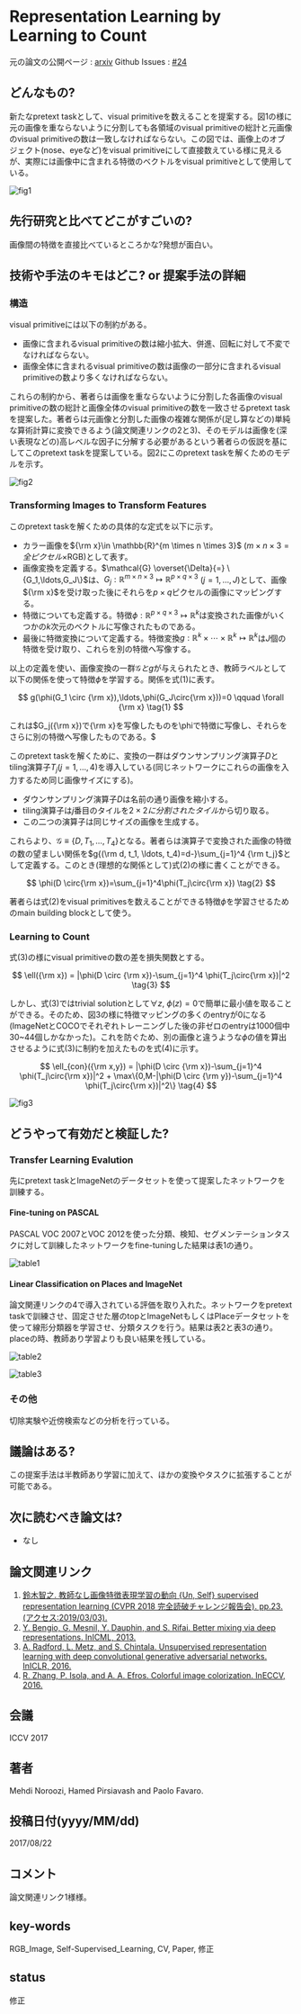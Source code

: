 # Representation Learning by Learning to Count

元の論文の公開ページ : [arxiv](https://arxiv.org/abs/1708.06734)
Github Issues : [#24](https://github.com/Obarads/obarads.github.io/issues/24)

## どんなもの?
新たなpretext taskとして、visual primitiveを数えることを提案する。図1の様に元の画像を重ならないように分割しても各領域のvisual primitiveの総計と元画像のvisual primitiveの数は一致しなければならない。この図では、画像上のオブジェクト(nose、eyeなど)をvisual primitiveにして直接数えている様に見えるが、実際には画像中に含まれる特徴のベクトルをvisual primitiveとして使用している。

![fig1](img/RLbLtC/fig1.png)

## 先行研究と比べてどこがすごいの?
画像間の特徴を直接比べているところかな?発想が面白い。

## 技術や手法のキモはどこ? or 提案手法の詳細
### 構造
visual primitiveには以下の制約がある。
- 画像に含まれるvisual primitiveの数は縮小拡大、併進、回転に対して不変でなければならない。
- 画像全体に含まれるvisual primitiveの数は画像の一部分に含まれるvisual primitiveの数より多くなければならない。

これらの制約から、著者らは画像を重ならないように分割した各画像のvisual primitiveの数の総計と画像全体のvisual primitiveの数を一致させるpretext taskを提案した。著者らは元画像と分割した画像の複雑な関係が(足し算などの)単純な算術計算に変換できるよう(論文関連リンクの2と3)、そのモデルは画像を(深い表現などの)高レベルな因子に分解する必要があるという著者らの仮説を基にしてこのpretext taskを提案している。図2にこのpretext taskを解くためのモデルを示す。

![fig2](img/RLbLtC/fig2.png)

### Transforming Images to Transform Features

このpretext taskを解くための具体的な定式を以下に示す。

- カラー画像を${\rm x}\in \mathbb{R}^{m \times n \times 3}$ ($m \times n \times 3 = 全ピクセル \times$RGB)として表す。
- 画像変換を定義する。$\mathcal{G} \overset{\Delta}{=} \{G_1,\ldots,G_J\}$は、$G_j:\mathbb{R}^{m \times n \times 3} \mapsto \mathbb{R}^{p \times q \times 3}$ $(j=1,\ldots,J)$として、画像${\rm x}$を受け取った後にそれらを$p \times q$ピクセルの画像にマッピングする。
- 特徴についても定義する。特徴$\phi:\mathbb{R}^{p \times q \times 3} \mapsto \mathbb{R}^k$は変換された画像がいくつかの$k$次元のベクトルに写像されたものである。
- 最後に特徴変換について定義する。特徴変換$g:\mathbb{R}^k\times \cdots \times \mathbb{R}^k \mapsto \mathbb{R}^k$は$J$個の特徴を受け取り、これらを別の特徴へ写像する。

以上の定義を使い、画像変換の一群$\mathcal{G}とg$が与えられたとき、教師ラベルとして以下の関係を使って特徴$\phi$を学習する。関係を式(1)に表す。

$$
g(\phi(G_1 \circ {\rm x}),\ldots,\phi(G_J\circ{\rm x}))=0 \qquad \forall {\rm x} \tag{1}
$$

これは$G_j({\rm x})で{\rm x}を写像したものを\phiで特徴に写像し、それらをさらに別の特徴へ写像したものである。$

このpretext taskを解くために、変換の一群はダウンサンプリング演算子$D$とtiling演算子$T_j$($j=1,\ldots,4$)を導入している(同じネットワークにこれらの画像を入力するため同じ画像サイズにする)。

- ダウンサンプリング演算子$D$は名前の通り画像を縮小する。
- tiling演算子は$j$番目のタイルを$2\times 2に分割されたタイル$から切り取る。
- この二つの演算子は同じサイズの画像を生成する。

これらより、$\mathcal{G}\equiv\{D,T_1,\ldots,T_4\}$となる。著者らは演算子で変換された画像の特徴の数の望ましい関係を$g{(\rm d, t_1, \ldots, t_4)=d-}\sum_{j=1}^4 {\rm t_j}$として定義する。このとき(理想的な関係として)式(2)の様に書くことができる。

$$
\phi(D \circ{\rm x})=\sum_{j=1}^4\phi(T_j\circ{\rm x}) \tag{2}
$$

著者らは式(2)をvisual primitivesを数えることができる特徴$\phi$を学習させるためのmain building blockとして使う。

### Learning to Count
式(3)の様にvisual primitiveの数の差を損失関数とする。

$$
\ell({\rm x}) = |\phi(D \circ {\rm x})-\sum_{j=1}^4 \phi(T_j\circ{\rm x})|^2 \tag{3}
$$

しかし、式(3)ではtrivial solutionとして$\forall z, \ \phi(z)=0$で簡単に最小値を取ることができる。そのため、図3の様に特徴マッピングの多くのentryが0になる(ImageNetとCOCOでそれぞれトレーニングした後の非ゼロのentryは1000個中30~44個しかなかった)。これを防ぐため、別の画像と違うような$\phi$の値を算出させるように式(3)に制約を加えたものを式(4)に示す。

$$
\ell_{con}({\rm x,y}) = |\phi(D \circ {\rm x})-\sum_{j=1}^4 \phi(T_j\circ{\rm x})|^2 + \max\{0,M-|\phi(D \circ {\rm y})-\sum_{j=1}^4 \phi(T_j\circ{\rm x})|^2\} \tag{4}
$$

![fig3](img/RLbLtC/fig3.png)

## どうやって有効だと検証した?
### Transfer Learning Evalution
先にpretext taskとImageNetのデータセットを使って提案したネットワークを訓練する。

#### Fine-tuning on PASCAL
PASCAL VOC 2007とVOC 2012を使った分類、検知、セグメンテーションタスクに対して訓練したネットワークをfine-tuningした結果は表1の通り。

![table1](img/RLbLtC/table1.png)

#### Linear Classification on Places and ImageNet
論文関連リンクの4で導入されている評価を取り入れた。ネットワークをpretext taskで訓練させ、固定させた層のtopとImageNetもしくはPlaceデータセットを使って線形分類器を学習させ、分類タスクを行う。結果は表2と表3の通り。placeの時、教師あり学習よりも良い結果を残している。

![table2](img/RLbLtC/table2.png)

![table3](img/RLbLtC/table3.png)

### その他
切除実験や近傍検索などの分析を行っている。

## 議論はある?
この提案手法は半教師あり学習に加えて、ほかの変換やタスクに拡張することが可能である。

## 次に読むべき論文は?
- なし

## 論文関連リンク
1. [鈴木智之. 教師なし画像特徴表現学習の動向 {Un, Self} supervised representation learning (CVPR 2018 完全読破チャレンジ報告会). pp.23. (アクセス:2019/03/03).](https://www.slideshare.net/cvpaperchallenge/un-self-supervised-representation-learning-cvpr-2018)
1. [Y. Bengio, G. Mesnil, Y. Dauphin, and S. Rifai. Better mixing via deep representations. InICML, 2013.](https://arxiv.org/abs/1207.4404)
2. [A. Radford, L. Metz, and S. Chintala. Unsupervised representation learning with deep convolutional generative adversarial networks. InICLR, 2016.](https://arxiv.org/abs/1511.06434)
4. [R. Zhang, P. Isola, and A. A. Efros. Colorful image colorization. InECCV, 2016.](https://arxiv.org/abs/1603.08511)


## 会議
ICCV 2017

## 著者
Mehdi Noroozi, Hamed Pirsiavash and Paolo Favaro.

## 投稿日付(yyyy/MM/dd)
2017/08/22

## コメント
論文関連リンク1様様。

## key-words
RGB_Image, Self-Supervised_Learning, CV, Paper, 修正

## status
修正

